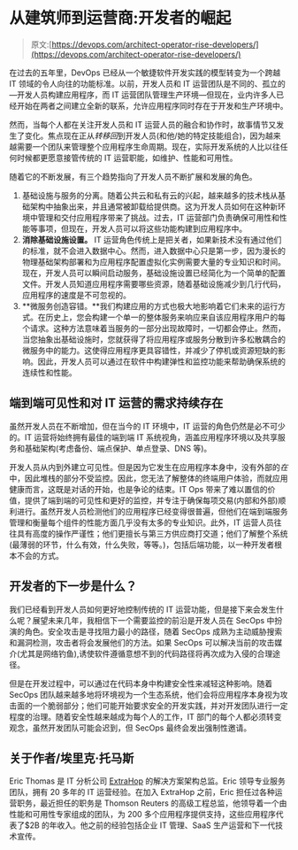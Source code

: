 # 从建筑师到运营商:开发者的崛起

> 原文:[https://devops.com/architect-operator-rise-developers/](https://devops.com/architect-operator-rise-developers/)

在过去的五年里，DevOps 已经从一个敏捷软件开发实践的模型转变为一个跨越 IT 领域的令人向往的功能标准。以前，开发人员和 IT 运营团队是不同的、孤立的—开发人员构建应用程序，而 IT 运营团队管理生产环境—但现在，业内许多人已经开始在两者之间建立全新的联系，允许应用程序同时存在于开发和生产环境中。

然而，当每个人都在关注开发人员和 IT 运营人员的融合和协作时，故事情节又发生了变化。焦点现在正从*转移回*到开发人员(和他/她的特定技能组合)，因为越来越需要一个团队来管理整个应用程序生命周期。现在，实际开发系统的人比以往任何时候都更愿意接管传统的 IT 运营职能，如维护、性能和可用性。

随着它的不断发展，有三个趋势指向了开发人员不断扩展和发展的角色。

1.  基础设施与服务的分离。随着公共云和私有云的兴起，越来越多的技术栈从基础架构中抽象出来，并且通常被卸载给提供商。这为开发人员如何在这种新环境中管理和交付应用程序带来了挑战。过去，IT 运营部门负责确保可用性和性能等事项，但现在，开发人员可以将这些功能构建到应用程序中。
2.  **消除基础设施设置。** IT 运营角色传统上是把关者，如果新技术没有通过他们的标准，就不会进入数据中心。然而，进入数据中心只是第一步，因为漫长的物理基础架构部署和为应用程序配置虚拟化实例需要大量的专业知识和时间。现在，开发人员可以瞬间启动服务，基础设施设置已经简化为一个简单的配置文件。开发人员知道应用程序需要哪些资源，随着基础设施减少到几行代码，应用程序的速度是不可忽视的。
3.  **微服务创造容错。**我们构建应用的方式也极大地影响着它们未来的运行方式。在历史上，您会构建一个单一的整体服务来响应来自该应用程序用户的每个请求。这种方法意味着当服务的一部分出现故障时，一切都会停止。然而，当您抽象出基础设施时，您就获得了将应用程序或服务分散到许多松散耦合的微服务中的能力。这使得应用程序更具容错性，并减少了停机或资源短缺的影响。因此，开发人员可以通过在软件中构建弹性和监控功能来帮助确保系统的连续性和性能。

## **端到端可见性和对 IT 运营的需求持续存在**

虽然开发人员在不断增加，但在当今的 IT 环境中，IT 运营的角色仍然是必不可少的。IT 运营将始终拥有最佳的端到端 IT 系统视角，涵盖应用程序环境以及共享服务和基础架构(考虑备份、端点保护、单点登录、DNS 等)。

开发人员从内到外建立可见性。但是因为它发生在应用程序本身中，没有外部的*在*中，因此堆栈的部分不受监控。因此，您无法了解整体的终端用户体验，而就应用健康而言，这既是对话的开始，也是争论的结束。IT Ops 带来了难以置信的价值，提供了端到端的可见性和更好的监控，并专注于确保每项交易(内部和外部)顺利进行。虽然开发人员检测他们的应用程序已经变得很普遍，但他们在端到端服务管理和衡量每个组件的性能方面几乎没有太多的专业知识。此外，IT 运营人员往往具有高度的操作严谨性；他们更擅长与第三方供应商打交道；他们了解整个系统(最薄弱的环节，什么有效，什么失败，等等。)，包括后端功能，以一种开发者根本不会的方式。

## 开发者的下一步是什么？

我们已经看到开发人员如何更好地控制传统的 IT 运营功能，但是接下来会发生什么呢？展望未来几年，我相信下一个需要监控的前沿是开发人员在 SecOps 中扮演的角色。安全攻击是寻找阻力最小的路径，随着 SecOps 成熟为主动威胁搜索和漏洞检测，攻击者将会发展他们的方法。如果 SecOps 可以解决当前的攻击媒介(尤其是网络钓鱼),诱使软件遵循意想不到的代码路径将再次成为入侵的合理途径。

但是在开发过程中，可以通过在代码本身中构建安全性来减轻这种影响。随着 SecOps 团队越来越多地将环境视为一个生态系统，他们会将应用程序本身视为攻击面的一个脆弱部分；他们可能开始要求安全的开发实践，并对开发团队进行一定程度的治理。随着安全性越来越成为每个人的工作，IT 部门的每个人都必须转变观念，虽然开发团队可能会迟到，但 SecOps 最终会发出强制性邀请。

## 关于作者/埃里克·托马斯

Eric Thomas 是 IT 分析公司 [ExtraHop](https://www.extrahop.com/) 的解决方案架构总监。Eric 领导专业服务团队，拥有 20 多年的 IT 运营经验。在加入 ExtraHop 之前，Eric 担任过各种运营职务，最近担任的职务是 Thomson Reuters 的高级工程总监，他领导着一个由性能和可用性专家组成的团队，为 200 多个应用程序提供支持，这些应用程序代表了$2B 的年收入。他之前的经验包括企业 IT 管理、SaaS 生产运营和下一代技术宣传。
